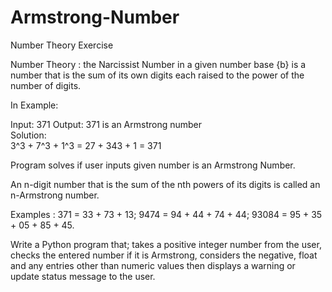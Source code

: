 # Armstrong-Number
Number Theory Exercise

Number Theory : the Narcissist Number
in a given number base {b} is a number that is the sum of its own digits each raised to the power of the number of digits.

In Example:

Input:  371
Output: 371 is an Armstrong number  
Solution:  
 3^3 + 7^3 + 1^3 = 27 + 343 + 1 = 371

Program solves if user inputs given number is an Armstrong Number.

An n-digit number that is the sum of the nth powers of its digits is called an n-Armstrong number. 

Examples : 
371 = 33 + 73 + 13; 
9474 = 94 + 44 + 74 + 44;
93084 = 95 + 35 + 05 + 85 + 45.

Write a Python program that; takes a positive integer number from the user, 
checks the entered number if it is Armstrong,
considers the negative, float and any entries other than numeric 
values then displays a warning or update status message to the user.
